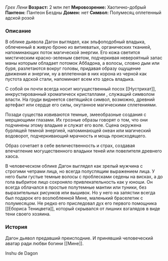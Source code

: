 *Грех Лени*
**Возраст:** 2 млн лет
**Мировозрение:** Хаотично-добрый
**Пантеон:** Пантеон Бездны
**Домен:** нет
**Символ:** Полумесяц оплетенный адской розой 

### Описание 
В облике дьявола Дагон выглядел, как эльфоподобный владыка, облеченный в живую броню из витиеватых, органических тканией, напоминающих поток магической энергии. Его кожа светится мистическим красно-зеленым  светом, подчеркивая невероятный запас маны которым обладает потомок Аббадона, а волосы, словно дым или буря, разлетаются вокруг головы, придавая образу ощущение движения и энергии, ну а вплетенная в них корона из черной как пустота адской стали, напоминает всем кто здесь владыка.

С собой он почти всегда носит могущественный посох [[Нустрихат]], инкрустированный хроматическ кристаллами , служащий символом власти. На груди виднеется светящийся символ, возможно, древний артефакт или сердце его силы, окутанное магическими сплетениями.

Позади существа извиваются темные, змееобразные создания с мерцающими глазами. Их грозные образы говорят о том, что они подчинены этому владыке и служат его воле. Сцена окружена бурлящей темной энергией, напоминающей океан или магический водоворот, подчеркивающий мрачность и мощь происходящего.

Образ сочетает в себе величественность и страх, создавая впечатление могущественного владыки теней или повелителя древнего хаоса.

В человеческом облике Дагон выглядел как зрелый мужчина с строгими четрами лица, но всегда полуспящим выражением лица. У него были густые темные волосы с проблесками седены на висках, а до гола выбритое лицо сохроняло привлекательность как у юноши. Он всегда облачался в простые полутемные мантии или туники, без выразительных рисунков или вышивок. Но у него на запястии всегда был подарок его возлюбленной Мине, маленький браселетик с полумесяцом. Не редко его приследовал дух его первого помощника [[Ебориса Теницвета]], который скрывался от лишних взгалядов в виде тени своего хозяина. 

### История 
Дагон дьявол предавший преисподние. И принявший человеческий аватар ради любви богини [[Мине]].




Inshu de Dagon